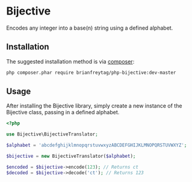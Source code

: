 # Bijective

Encodes any integer into a base(n) string using a defined alphabet.

## Installation

The suggested installation method is via [composer](https://getcomposer.org/):

```sh
php composer.phar require brianfreytag/php-bijective:dev-master
```

## Usage

After installing the Bijective library, simply create a new instance of the Bijective class, passing in a defined alphabet.

```php
<?php

use Bijective\BijectiveTranslator;

$alphabet = 'abcdefghijklmnopqrstuvwxyzABCDEFGHIJKLMNOPQRSTUVWXYZ';

$bijective = new BijectiveTranslator($alphabet);

$encoded = $bijective->encode(123); // Returns ct
$decoded = $bijective->decode('ct'); // Returns 123
```